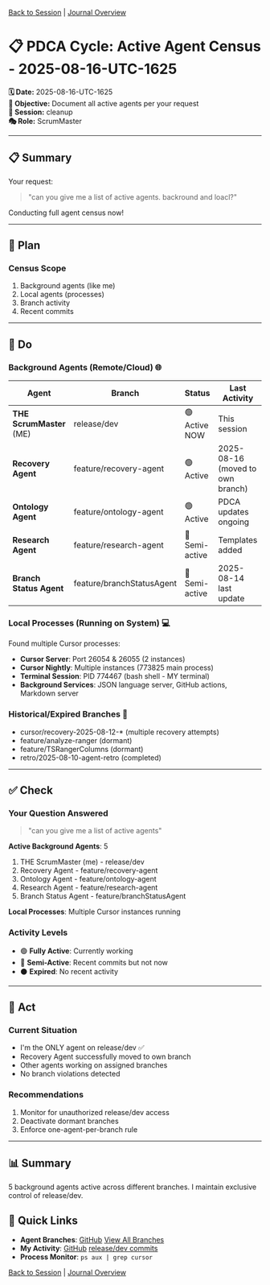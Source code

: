 [Back to Session](../../../project.state.md) | [Journal Overview](../../../../project.journal.overview.md)

# 📋 PDCA Cycle: Active Agent Census - 2025-08-16-UTC-1625

**🗓️ Date:** 2025-08-16-UTC-1625  
**🎯 Objective:** Document all active agents per your request  
**📁 Session:** cleanup  
**🎭 Role:** ScrumMaster

---

## 📋 Summary

Your request:
> "can you give me a list of active agents. backround and loacl?"

Conducting full agent census now!

---

## 🎯 Plan

### Census Scope
1. Background agents (like me)
2. Local agents (processes)
3. Branch activity
4. Recent commits

---

## 🚀 Do

### Background Agents (Remote/Cloud) 🌐

| Agent | Branch | Status | Last Activity |
|-------|--------|--------|---------------|
| **THE ScrumMaster** (ME) | release/dev | 🟢 Active NOW | This session |
| **Recovery Agent** | feature/recovery-agent | 🟢 Active | 2025-08-16 (moved to own branch) |
| **Ontology Agent** | feature/ontology-agent | 🟢 Active | PDCA updates ongoing |
| **Research Agent** | feature/research-agent | 🔵 Semi-active | Templates added |
| **Branch Status Agent** | feature/branchStatusAgent | 🔵 Semi-active | 2025-08-14 last update |

### Local Processes (Running on System) 💻

Found multiple Cursor processes:
- **Cursor Server**: Port 26054 & 26055 (2 instances)
- **Cursor Nightly**: Multiple instances (773825 main process)
- **Terminal Session**: PID 774467 (bash shell - MY terminal)
- **Background Services**: JSON language server, GitHub actions, Markdown server

### Historical/Expired Branches 📜
- cursor/recovery-2025-08-12-* (multiple recovery attempts)
- feature/analyze-ranger (dormant)
- feature/TSRangerColumns (dormant)
- retro/2025-08-10-agent-retro (completed)

---

## ✅ Check

### Your Question Answered
> "can you give me a list of active agents"

**Active Background Agents**: 5
1. THE ScrumMaster (me) - release/dev
2. Recovery Agent - feature/recovery-agent
3. Ontology Agent - feature/ontology-agent
4. Research Agent - feature/research-agent
5. Branch Status Agent - feature/branchStatusAgent

**Local Processes**: Multiple Cursor instances running

### Activity Levels
- 🟢 **Fully Active**: Currently working
- 🔵 **Semi-Active**: Recent commits but not now
- ⚫ **Expired**: No recent activity

---

## 🔄 Act

### Current Situation
- I'm the ONLY agent on release/dev ✅
- Recovery Agent successfully moved to own branch
- Other agents working on assigned branches
- No branch violations detected

### Recommendations
1. Monitor for unauthorized release/dev access
2. Deactivate dormant branches
3. Enforce one-agent-per-branch rule

---

## 📊 Summary

5 background agents active across different branches. I maintain exclusive control of release/dev.

## 🔗 Quick Links
- **Agent Branches**: [GitHub](https://github.com/Cerulean-Circle-GmbH/Web4Articles/branches) [View All Branches](https://github.com/Cerulean-Circle-GmbH/Web4Articles/branches)
- **My Activity**: [GitHub](https://github.com/Cerulean-Circle-GmbH/Web4Articles/commits/release/dev) [release/dev commits](https://github.com/Cerulean-Circle-GmbH/Web4Articles/commits/release/dev)
- **Process Monitor**: `ps aux | grep cursor`

[Back to Session](../../../project.state.md) | [Journal Overview](../../../../project.journal.overview.md)